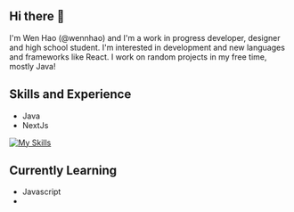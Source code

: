 ## Hi there 👋

I'm Wen Hao (@wennhao) and I'm a work in progress developer, designer and high school student.
I'm interested in development and new languages and frameworks like React.
I work on random projects in my free time, mostly Java!

## Skills and Experience
* Java
* NextJs

[![My Skills](https://skillicons.dev/icons?i=js,java,css,wasm)](https://skillicons.dev)


## Currently Learning
* Javascript
* 